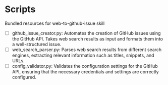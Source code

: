 # Scripts

Bundled resources for web-to-github-issue skill

- [ ] github_issue_creator.py: Automates the creation of GitHub issues using the GitHub API. Takes web search results as input and formats them into a well-structured issue.
- [ ] web_search_parser.py: Parses web search results from different search engines, extracting relevant information such as titles, snippets, and URLs.
- [ ] config_validator.py: Validates the configuration settings for the GitHub API, ensuring that the necessary credentials and settings are correctly configured.

